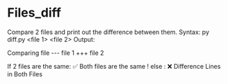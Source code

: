 # Files_diff
Compare 2 files and print out the difference between them.
Syntax: py diff.py <file 1> <file 2>
Output: 

Comparing file
--- file 1
+++ file 2

If 2 files are the same: ✅ Both files are the same !
else                   : ❌ Difference Lines in Both Files
